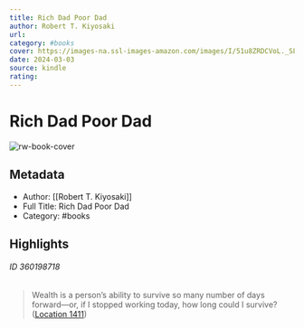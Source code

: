 ```yaml
---
title: Rich Dad Poor Dad
author: Robert T. Kiyosaki
url: 
category: #books
cover: https://images-na.ssl-images-amazon.com/images/I/51u8ZRDCVoL._SL200_.jpg
date: 2024-03-03
source: kindle
rating:
---
```

# Rich Dad Poor Dad

![rw-book-cover](https://images-na.ssl-images-amazon.com/images/I/51u8ZRDCVoL._SL200_.jpg)

## Metadata
- Author: [[Robert T. Kiyosaki]]
- Full Title: Rich Dad Poor Dad
- Category: #books

## Highlights
###### ID 360198718
> Wealth is a person’s ability to survive so many number of days forward—or, if I stopped working today, how long could I survive? ([Location 1411](https://readwise.io/to_kindle?action=open&asin=B07C7M8SX9&location=1411))
    
